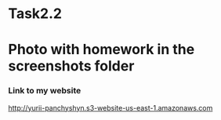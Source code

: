 # Task2.2
# Photo with homework in the screenshots folder

### Link to my website

http://yurii-panchyshyn.s3-website-us-east-1.amazonaws.com

